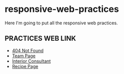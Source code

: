# responsive-web-practices
Here I'm going to put all the responsive web practices.

## PRACTICES WEB LINK

- [404 Not Found](https://eqznava.github.io/responsive-web-practices/404-Not-Found-Scarecrow/)
- [Team Page](https://eqznava.github.io/responsive-web-practices/team-page/)
- [Interior Consultant](https://eqznava.github.io/responsive-web-practices/interior-consultant/)
- [Recipe Page](https://eqznava.github.io/responsive-web-practices/recipe-page/)
